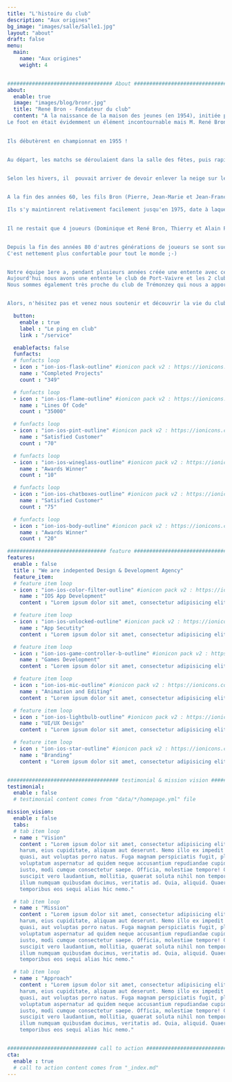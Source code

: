 ```yaml
---
title: "L'histoire du club"
description: "Aux origines"
bg_image: "images/salle/Salle1.jpg"
layout: "about"
draft: false
menu:
  main:
    name: "Aux origines"
    weight: 4


################################## About #####################################
about:
  enable: true
  image: "images/blog/bronr.jpg"
  title: "René Bron - Fondateur du club"
  content: "A la naissance de la maison des jeunes (en 1954), initiée par M. Giberton, le maire de l'époque, il fallait créer un certain nombre de sections pour étoffer l'association.
Le foot en était évidemment un élément incontournable mais M. René Bron, instituteur, ayant pratiqué le ping-pong à Héricourt, créa la section Tennis de Table avec une poignée de joueurs dont les frères Gandelin, Pierrot Maillot dit \"poupousse\" et Pierre Roussel.

 
Ils débutèrent en championnat en 1955 !


Au départ, les matchs se déroulaient dans la salle des fêtes, puis rapidement on aménagea une salle, 2 étages plus haut sous le toit de l'aile gauche du château.


Selon les hivers, il  pouvait arriver de devoir enlever la neige sur les tables (un match contre Clairefontaine se joua même sur le verglas ! La neige qui fondait sur les abats jour des lampes gelait lorsqu'elle touchait la table... toute une époque)

​
A la fin des années 60, les fils Bron (Pierre, Jean-Marie et Jean-François) associés à Pierre Maillot, Alain Déprédurand et Jacky Grillot accédèrent à la régionale 3.

Ils s'y maintinrent relativement facilement jusqu'en 1975, date à laquelle les joueurs précédents quittèrent le club.

​
Il ne restait que 4 joueurs (Dominique et René Bron, Thierry et Alain Prévost) pour une équipe à 3 joueurs engagée en Départementale 2. La montée en D1 l'année suivante nous imposa de recruter 2 joueurs (Olivier Vatin et Pierre Maillot) pour une équipe de 6.


Depuis la fin des années 80 d'autres générations de joueurs se sont succédées et la compétition se déroule désormais dans une annexe du gymnase collège du collège. 
C'est nettement plus confortable pour tout le monde ;-)


Notre équipe 1ere a, pendant plusieurs années créée une entente avec celle du club de Jussey (plus ancien club de Haute-Saône qui a connu la N2 dans sa jeunesse !).
Aujourd'hui nous avons une entente le club de Port-Vaivre et les 2 clubs se battent ainsi pour atteindre le plus haut niveau régional.
Nous sommes également très proche du club de Trémonzey qui nous a apporté un effectif des plus talentueux.


Alors, n'hésitez pas et venez nous soutenir et découvrir la vie du club de tennis de table de Vauvillers !"

  button:
    enable : true
    label : "Le ping en club"
    link : "/service"

  enablefacts: false
  funfacts:
  # funfacts loop
  - icon : "ion-ios-flask-outline" #ionicon pack v2 : https://ionicons.com/v2/
    name : "Completed Projects"
    count : "349"

  # funfacts loop
  - icon : "ion-ios-flame-outline" #ionicon pack v2 : https://ionicons.com/v2/
    name : "Lines Of Code"
    count : "35000"

  # funfacts loop
  - icon : "ion-ios-pint-outline" #ionicon pack v2 : https://ionicons.com/v2/
    name : "Satisfied Customer"
    count : "70"

  # funfacts loop
  - icon : "ion-ios-wineglass-outline" #ionicon pack v2 : https://ionicons.com/v2/
    name : "Awards Winner"
    count : "10"

  # funfacts loop
  - icon : "ion-ios-chatboxes-outline" #ionicon pack v2 : https://ionicons.com/v2/
    name : "Satisfied Customer"
    count : "75"

  # funfacts loop
  - icon : "ion-ios-body-outline" #ionicon pack v2 : https://ionicons.com/v2/
    name : "Awards Winner"
    count : "20"

################################ feature #####################################
features:
  enable : false
  title : "We are indepented Design & Development Agency"
  feature_item:
  # feature item loop
  - icon : "ion-ios-color-filter-outline" #ionicon pack v2 : https://ionicons.com/v2/
    name : "IOS App Development"
    content : "Lorem ipsum dolor sit amet, consectetur adipisicing elit, sed do eiusmod tempor incididunt ut"

  # feature item loop
  - icon : "ion-ios-unlocked-outline" #ionicon pack v2 : https://ionicons.com/v2/
    name : "App Secutity"
    content : "Lorem ipsum dolor sit amet, consectetur adipisicing elit, sed do eiusmod tempor incididunt ut"

  # feature item loop
  - icon : "ion-ios-game-controller-b-outline" #ionicon pack v2 : https://ionicons.com/v2/
    name : "Games Development"
    content : "Lorem ipsum dolor sit amet, consectetur adipisicing elit, sed do eiusmod tempor incididunt ut"

  # feature item loop
  - icon : "ion-ios-mic-outline" #ionicon pack v2 : https://ionicons.com/v2/
    name : "Animation and Editing"
    content : "Lorem ipsum dolor sit amet, consectetur adipisicing elit, sed do eiusmod tempor incididunt ut"

  # feature item loop
  - icon : "ion-ios-lightbulb-outline" #ionicon pack v2 : https://ionicons.com/v2/
    name : "UI/UX Design"
    content : "Lorem ipsum dolor sit amet, consectetur adipisicing elit, sed do eiusmod tempor incididunt ut"

  # feature item loop
  - icon : "ion-ios-star-outline" #ionicon pack v2 : https://ionicons.com/v2/
    name : "Branding"
    content : "Lorem ipsum dolor sit amet, consectetur adipisicing elit, sed do eiusmod tempor incididunt ut"


#################################### testimonial & mission vision #######################################
testimonial:
  enable : false
  # testimonial content comes from "data/*/homepage.yml" file

mission_vision:
  enable : false
  tabs:
  # tab item loop
  - name : "Vision"
    content : "Lorem ipsum dolor sit amet, consectetur adipisicing elit. Inventore nobis ducimus facere repellat
    harum, eius cupiditate, aliquam aut deserunt. Nemo illo ex impedit autem quod nobis architecto, velit
    quasi, aut voluptas porro natus. Fuga magnam perspiciatis fugit, placeat possimus officia non ducimus
    voluptatum aspernatur ad quidem neque accusantium repudiandae cupiditate nobis corporis, cum facere
    iusto, modi cumque consectetur saepe. Officia, molestiae tempore! Consequatur ipsa consequuntur saepe
    suscipit vero laudantium, mollitia, quaerat soluta nihil non tempore, quos dignissimos quasi ab officiis
    illum numquam quibusdam ducimus, veritatis ad. Quia, aliquid. Quaerat quos ducimus ipsam amet minus
    temporibus eos sequi alias hic nemo."

  # tab item loop
  - name : "Mission"
    content : "Lorem ipsum dolor sit amet, consectetur adipisicing elit. Inventore nobis ducimus facere repellat
    harum, eius cupiditate, aliquam aut deserunt. Nemo illo ex impedit autem quod nobis architecto, velit
    quasi, aut voluptas porro natus. Fuga magnam perspiciatis fugit, placeat possimus officia non ducimus
    voluptatum aspernatur ad quidem neque accusantium repudiandae cupiditate nobis corporis, cum facere
    iusto, modi cumque consectetur saepe. Officia, molestiae tempore! Consequatur ipsa consequuntur saepe
    suscipit vero laudantium, mollitia, quaerat soluta nihil non tempore, quos dignissimos quasi ab officiis
    illum numquam quibusdam ducimus, veritatis ad. Quia, aliquid. Quaerat quos ducimus ipsam amet minus
    temporibus eos sequi alias hic nemo."

  # tab item loop
  - name : "Approach"
    content : "Lorem ipsum dolor sit amet, consectetur adipisicing elit. Inventore nobis ducimus facere repellat
    harum, eius cupiditate, aliquam aut deserunt. Nemo illo ex impedit autem quod nobis architecto, velit
    quasi, aut voluptas porro natus. Fuga magnam perspiciatis fugit, placeat possimus officia non ducimus
    voluptatum aspernatur ad quidem neque accusantium repudiandae cupiditate nobis corporis, cum facere
    iusto, modi cumque consectetur saepe. Officia, molestiae tempore! Consequatur ipsa consequuntur saepe
    suscipit vero laudantium, mollitia, quaerat soluta nihil non tempore, quos dignissimos quasi ab officiis
    illum numquam quibusdam ducimus, veritatis ad. Quia, aliquid. Quaerat quos ducimus ipsam amet minus
    temporibus eos sequi alias hic nemo."


############################# call to action #################################
cta:
  enable : true
  # call to action content comes from "_index.md"
---
```

